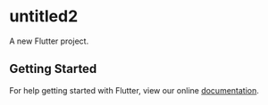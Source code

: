 # untitled2

A new Flutter project.

## Getting Started

For help getting started with Flutter, view our online
[documentation](https://flutter.io/).
